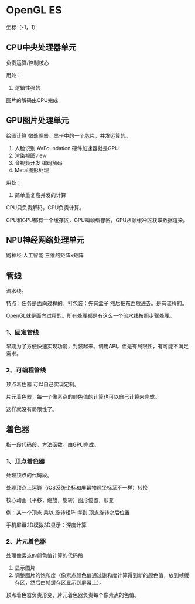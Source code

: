 # OpenGL ES

坐标（-1，1）

## CPU中央处理器单元

负责运算/控制核心

用处：

1. 逻辑性强的

图片的解码由CPU完成

## GPU图片处理单元

绘图计算 微处理器。显卡中的一个芯片，并发运算的。

1. 人脸识别 AVFoundation 硬件加速器就是GPU
2. 渲染视图view
3. 音视频开发 编码解码
4. Metal图形处理

用处：

1. 简单重复高并发的计算

CPU只负责解码，GPU负责计算。

CPU和GPU都有一个缓存区，GPU叫帧缓存区，GPU从帧缓冲区获取数据渲染。

## NPU神经网络处理单元

跑神经 人工智能 三维的矩阵x矩阵

## 管线

流水线。

特点：任务是面向过程的。打包装：先有盒子 然后把东西放进去。是有流程的。

OpenGL就是面向过程的。所有处理都是有这么一个流水线按照步骤处理。

### 1、固定管线

早期为了方便快速实现功能，封装起来。调用API。但是有局限性，有可能不满足需求。

### 2、可编程管线

顶点着色器 可以自己实现定制。

片元着色器，每一个像素点的颜色值的计算也可以自己计算来完成。

这样就没有局限性了。

## 着色器

指一段代码段，方法函数。由GPU完成。

### 1、顶点着色器

处理顶点的代码段。

处理顶点上运算（iOS系统坐标和屏幕物理坐标系不一样）转换

核心动画（平移，缩放，旋转）图形位置，形变

例：某一个顶点 乘以 旋转矩阵 得到 顶点旋转之后位置

手机屏幕2D模拟3D显示：深度计算

### 2、片元着色器

处理像素点的颜色值计算的代码段

1. 显示图片
2. 调整图片的饱和度（像素点颜色值通过饱和度计算得到新的颜色值，放到帧缓存区，然后由帧缓存区显示到屏幕上）。

顶点着色器负责形变，片元着色器负责每个像素点的色值。